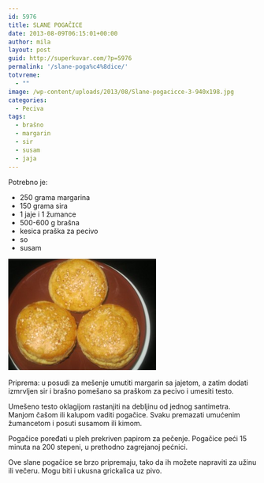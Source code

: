 ```yaml
---
id: 5976
title: SLANE POGAČICE
date: 2013-08-09T06:15:01+00:00
author: mila
layout: post
guid: http://superkuvar.com/?p=5976
permalink: '/slane-poga%c4%8dice/'
totvreme:
  - ""
image: /wp-content/uploads/2013/08/Slane-pogacicce-3-940x198.jpg
categories:
  - Peciva
tags:
  - brašno
  - margarin
  - sir
  - susam
  - jaja
---
```

Potrebno je:

  * 250 grama margarina
  * 150 grama sira
  * 1 jaje i 1 žumance
  * 500-600 g brašna
  * kesica praška za pecivo
  * so
  * susam

[<img class="alignnone size-medium wp-image-5977" src="/wp-content/uploads/2013/08/Slane-pogacicce-3-300x225.jpg" alt="Slane pogacicce (3)" width="300" height="225" />](/wp-content/uploads/2013/08/Slane-pogacicce-3.jpg)

Priprema: u posudi za mešenje umutiti margarin sa jajetom, a zatim dodati izmrvljen sir i brašno pomešano sa praškom za pecivo i umesiti testo.

Umešeno testo oklagijom rastanjiti na debljinu od jednog santimetra. Manjom čašom ili kalupom vaditi pogačice. Svaku premazati umućenim žumancetom i posuti susamom ili kimom.

Pogačice poređati u pleh prekriven papirom za pečenje. Pogačice peći 15 minuta na 200 stepeni, u prethodno zagrejanoj pećnici.

Ove slane pogačice se brzo pripremaju, tako da ih možete napraviti za užinu ili večeru. Mogu biti i ukusna grickalica uz pivo.